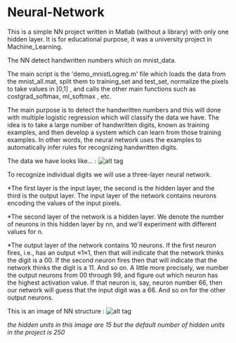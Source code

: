 # Neural-Network

This is a simple NN project written in Matlab (without a library) with only one hidden layer. 
It is for educational purpose, it was a university project in Machine_Learning.

The NN detect handwritten numbers which on mnist_data.

The main script is the 'demo_mnistLogreg.m' file which loads the data from the mnist_all.mat, split them to training_set and test_set, normalize the pixels to take values in [0,1] , and calls the other main functions such as costgrad_softmax, ml_softmax , etc.

The main purpose is to detect the handwritten numbers and this will done with multiple logistic regression which will classify the data we have. The idea is to take a large number of handwritten digits, known as training examples, and then develop a system which can learn from those training examples. In other words, the neural network uses the examples to automatically infer rules for recognizing handwritten digits.

The data we have looks like... :
![alt tag](http://neuralnetworksanddeeplearning.com/images/tikz12.png)


To recognize individual digits we will use a three-layer neural network. 

*The first layer is the input layer, the second is the hidden layer and the third is the output layer. The input layer of the network contains neurons encoding the values of the input pixels. 

*The second layer of the network is a hidden layer. We denote the number of neurons in this hidden layer by nn, and we'll experiment with different values for n.

*The output layer of the network contains 10 neurons. If the first neuron fires, i.e., has an output ≈1≈1, then that will indicate that the network thinks the digit is a 00. If the second neuron fires then that will indicate that the network thinks the digit is a 11. And so on. A little more precisely, we number the output neurons from 00 through 99, and figure out which neuron has the highest activation value. If that neuron is, say, neuron number 66, then our network will guess that the input digit was a 66. And so on for the other output neurons.

This is an image of NN structure :
![alt tag](http://neuralnetworksanddeeplearning.com/images/mnist_100_digits.png)

*the hidden units in this image are 15 but the default number of hidden units in the project is 250*



